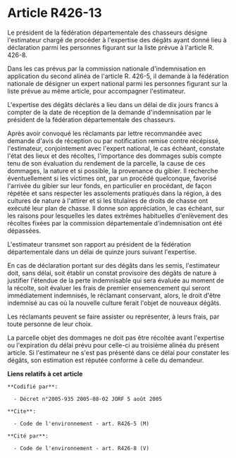 # Article R426-13

Le président de la fédération départementale des chasseurs désigne l'estimateur chargé de procéder à l'expertise des dégâts
ayant donné lieu à déclaration parmi les personnes figurant sur la liste prévue à l'article R. 426-8.

Dans les cas prévus par la commission nationale d'indemnisation en application du second alinéa de l'article R. 426-5, il
demande à la fédération nationale de désigner un expert national parmi les personnes figurant sur la liste prévue au même
article, pour accompagner l'estimateur.

L'expertise des dégâts déclarés a lieu dans un délai de dix jours francs à compter de la date de réception de la demande
d'indemnisation par le président de la fédération départementale des chasseurs.

Après avoir convoqué les réclamants par lettre recommandée avec demande d'avis de réception ou par notification remise contre
récépissé, l'estimateur, conjointement avec l'expert national, le cas échéant, constate l'état des lieux et des récoltes,
l'importance des dommages subis compte tenu de son évaluation du rendement de la parcelle, la cause de ces dommages, la
nature et si possible, la provenance du gibier. Il recherche éventuellement si les victimes ont, par un procédé quelconque,
favorisé l'arrivée du gibier sur leur fonds, en particulier en procédant, de façon répétée et sans respecter les assolements
pratiqués dans la région, à des cultures de nature à l'attirer et si les titulaires de droits de chasse ont exécuté leur plan
de chasse. Il donne son appréciation, le cas échéant, sur les raisons pour lesquelles les dates extrêmes habituelles
d'enlèvement des récoltes fixées par la commission départementale d'indemnisation ont été dépassées.

L'estimateur transmet son rapport au président de la fédération départementale dans un délai de quinze jours suivant
l'expertise.

En cas de déclaration portant sur des dégâts dans les semis, l'estimateur doit, sans délai, soit établir un constat
provisoire des dégâts de nature à justifier l'étendue de la perte indemnisable qui sera évaluée au moment de la récolte, soit
évaluer les frais de premier ensemencement qui seront immédiatement indemnisés, le réclamant conservant, alors, le droit
d'être indemnisé au cas où la nouvelle culture ferait l'objet de nouveaux dégâts.

Les réclamants peuvent se faire assister ou représenter, à leurs frais, par toute personne de leur choix.

La parcelle objet des dommages ne doit pas être récoltée avant l'expertise ou l'expiration du délai prévu pour celle-ci au
troisième alinéa du présent article. Si l'estimateur ne s'est pas présenté dans ce délai pour constater les dégâts, son
estimation est réputée conforme à celle du demandeur.

**Liens relatifs à cet article**

	**Codifié par**:

	  - Décret n°2005-935 2005-08-02 JORF 5 août 2005

	**Cite**:

	  - Code de l'environnement - art. R426-5 (M)

	**Cité par**:

	  - Code de l'environnement - art. R426-8 (V)
